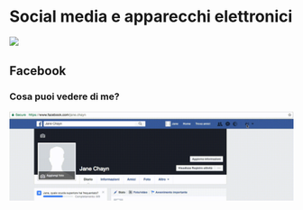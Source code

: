 # **Social media e apparecchi elettronici**

![](https://drive.google.com/open?id=0B5x_HWwnrl5IY1A5eU5Db1k3NlE)

## **Facebook**

### **Cosa puoi vedere di me?**

![](/it/assets/Facebook%202.gif)



